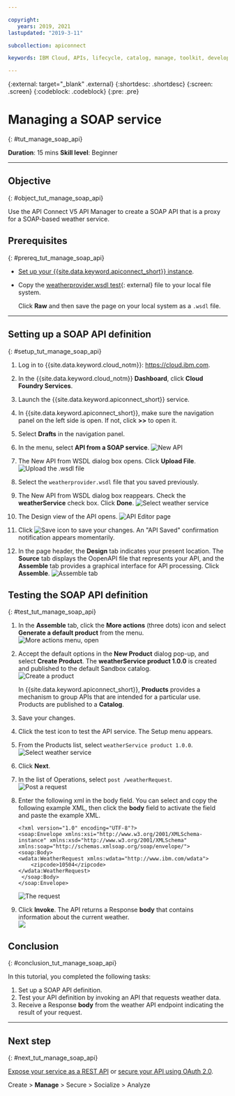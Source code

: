 ```yaml
---

copyright:
   years: 2019, 2021
lastupdated: "2019-3-11"

subcollection: apiconnect

keywords: IBM Cloud, APIs, lifecycle, catalog, manage, toolkit, develop, dev portal, tutorial, API Connect V5

---
```



{:external: target="_blank" .external}
{:shortdesc: .shortdesc}
{:screen: .screen}
{:codeblock: .codeblock}
{:pre: .pre}


# Managing a SOAP service
{: #tut_manage_soap_api}

**Duration**: 15 mins
**Skill level**: Beginner

---
## Objective
{: #object_tut_manage_soap_api}

Use the API Connect V5 API Manager to create a SOAP API that is a proxy for a SOAP-based weather service.

## Prerequisites
{: #prereq_tut_manage_soap_api}

- [Set up your {{site.data.keyword.apiconnect_short}} instance](/docs/apiconnect/tutorials?topic=apiconnect-tut_prereq_set_up_apic_instance).
- Copy the [weatherprovider.wsdl test](https://raw.githubusercontent.com/IBM-Bluemix-Docs/apiconnect/master/tutorials/weatherprovider.wsdl){: external} file to your local file system.

   Click **Raw** and then save the page on your local system as a `.wsdl` file.

---
## Setting up a SOAP API definition
{: #setup_tut_manage_soap_api}

1. Log in to {{site.data.keyword.cloud_notm}}: https://cloud.ibm.com.
2. In the {{site.data.keyword.cloud_notm}} **Dashboard**, click **Cloud Foundry Services**. 
3. Launch the {{site.data.keyword.apiconnect_short}} service. 
4. In {{site.data.keyword.apiconnect_short}}, make sure the navigation panel on the left side is open. If not, click **>>** to open it.  
5. Select **Drafts** in the navigation panel.   

6. In the menu, select **API from a SOAP service**.
   ![New API](images/newapi-menu2.png "[New API")

7. The New API from WSDL dialog box opens. Click **Upload File**.
   ![Upload the .wsdl file](images/4-uploadwsdl.png "Upload the .wsdl file")

8. Select the `weatherprovider.wsdl` file that you saved previously.

9. The New API from WSDL dialog box reappears. Check the **weatherService** check box. Click **Done**.
   ![Select weather service](images/newapi2.png "Select weather service")

10. The Design view of the API opens. 
   ![API Editor page](images/designpage2.png "API Editor page")

11. Click ![Save](images/save.png "Save icon") icon to save your changes. An "API Saved" confirmation notification appears momentarily.

12. In the page header, the **Design** tab indicates your present location. The **Source** tab displays the OopenAPI file that represents your API, and the **Assemble** tab provides a graphical interface for API processing. Click **Assemble**.
   ![Assemble tab](images/assemble-clean.png "Assemble tab")  

## Testing the SOAP API definition
{: #test_tut_manage_soap_api}

1. In the **Assemble** tab, click the **More actions** (three dots) icon and select **Generate a default product** from the menu.  
   ![More actions menu, open](images/gen-default-prod.png "More actions menu, open")

2. Accept the default options in the **New Product** dialog pop-up, and select **Create Product**. The **weatherService product 1.0.0** is created and published to the default Sandbox catalog.  
   ![Create a product](images/12a-chooseproduct.png "Create a product")
 
   In {{site.data.keyword.apiconnect_short}}, **Products** provides a mechanism to group APIs that are intended for a particular use. Products are published to a **Catalog**.
  
3. Save your changes.  

4. Click the test icon to test the API service. The Setup menu appears.

5. From the Products list, select `weatherService product 1.0.0`.  
   ![Select weather service](images/12-chooseproduct.png "Select weather service")

6. Click **Next**.

7. In the list of Operations, select `post /weatherRequest`.  
   ![Post a request](images/13-selectoperation.png "Post a request")

8. Enter the following xml in the body field. You can select and copy the following example XML, then click the **body** field to activate the field and paste the example XML.  
   ```
   <?xml version="1.0" encoding="UTF-8"?>
   <soap:Envelope xmlns:xsi="http://www.w3.org/2001/XMLSchema-instance" xmlns:xsd="http://www.w3.org/2001/XMLSchema" xmlns:soap="http://schemas.xmlsoap.org/soap/envelope/">
   <soap:Body>
   <wdata:WeatherRequest xmlns:wdata="http://www.ibm.com/wdata">
       <zipcode>10504</zipcode>
   </wdata:WeatherRequest>
    </soap:Body>
   </soap:Envelope>
   ```
 
   ![The request](images/14-enterrequest.png "The request")

9. Click **Invoke**.
The API returns a Response **body** that contains information about the current weather.  
   ![](images/15-success.png)

## Conclusion
{: #conclusion_tut_manage_soap_api}

In this tutorial, you completed the following tasks:
1. Set up a SOAP API definition.
2. Test your API definition by invoking an API that requests weather data.
3. Receive a Response **body** from the weather API endpoint indicating the result of your request.

---

## Next step
{: #next_tut_manage_soap_api}

[Expose your service as a REST API](/docs/apiconnect/tutorials?topic=apiconnect-tut_expose_soap_service) or [secure your API using OAuth 2.0](/docs/apiconnect/tutorials?topic=apiconnect-tut_secure_oauth_2).

Create > **Manage** > Secure > Socialize > Analyze
